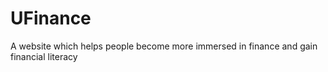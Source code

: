 # UFinance
A website which helps people become more immersed in finance and gain financial literacy
